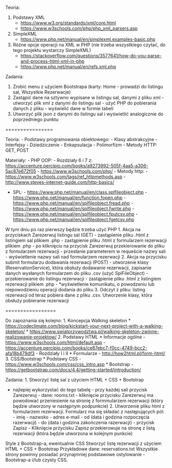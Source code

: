 Teoria: 
1. Podstawy XML 
   * https://www.w3.org/standards/xml/core.html 
   * https://www.w3schools.com/php/php_xml_parsers.asp 
2. SimpleXML 
   * https://www.php.net/manual/en/simplexml.examples-basic.php 
3. Różne opcje operacji na XML w PHP (nie trzeba wszystkiego czytać, do tego projektu wystarczy SimpleXML) 
   * https://stackoverflow.com/questions/3577641/how-do-you-parse-and-process-html-xml-in-php 
   * https://www.php.net/manual/en/refs.xml.php

Zadania: 
1. Zrobić menu z użyciem Bootstrapa (karty: Home - prowadzi do listingu sal, Wszystkie Rezerwacje) 
2. Zastąpić dane na sztywno wypisane w listingu sal, danymi z pliku xml - utworzyć plik xml z danymi do listingu sal - użyć PHP do pobierania danych z pliku - wyświelić dane w formie tabeli 
3. Utworzyć plik json z danymi do listingu sal i wyświetlić analogicznie do poprzedniego punktu

================

Teoria: - Podstawy programowania obiektowego: - Klasy abstrakcyjne - Interfejsy - Dziedziczenie - Enkapsulacja - Polimorfizm - Metody HTTP: GET, POST

Materiały: - PHP OOP: - Rozdziały 6 i 7 z: https://accenture.percipio.com/books/a9273992-505f-4aa5-a306-5ac87e672f05 - https://www.w3schools.com/php/ - Metody http: - https://www.w3schools.com/tags/ref_httpmethods.asp - http://www.steves-internet-guide.com/http-basics/
- SPL: - https://www.php.net/manual/en/class.splfileobject.php - https://www.php.net/manual/en/function.fopen.php - https://www.php.net/manual/en/splfileobject.fread.php - https://www.php.net/manual/en/splfileobject.fwrite.php - https://www.php.net/manual/en/splfileobject.fputcsv.php - https://www.php.net/manual/en/splfileobject.fgetcsv.php

W tym dniu po raz pierwszy będzie trzeba użyć PHP 1. Akcja na przyciskach Zarezerwuj listingu sal (GET) - zastąpienie pliku .html z listingiem sal plikiem .php - zastąpienie pliku .html z formularzem rezerwacji plikiem .php - po kliknięciu na przycisk Zarezerwuj przekierowanie do pliku z formularzem rezerwacji - przesłanie parameterem w requeście nazwy sali - wyświetlenie nazwy sali nad formularzem rezerwacji 2. Akcja na przycisku submit formularzu dodawania rezerwacji (POST) - utworzenie klasy (ReservationService), która obsłuży dodawanie rezerwacji, zapisanie danych wysłanych formularzem do pliku .csv (użyć SplFileObject) - przekierowanie do listingu rezerwacji - zastąpienie pliku .html z listingiem rezerwacji plikiem .php - *wyświetlenie komunikatu, o powodzeniu lub niepowodzieniu operacji dodania do pliku 3. Odczyt z pliku: listing rezerwacji od teraz pobiera dane z pliku .csv. Utworzenie klasy, która obsłuży pobieranie rezerwacji

=================

Do zapoznania się kolejno: 1. Koncepcja Walking skeleton * https://codeclimate.com/blog/kickstart-your-next-project-with-a-walking-skeleton/ * https://www.swiatprzywodztwa.pl/walking-skeleton-zwinne-realizowanie-projektow/ 2. Podstawy HTML * Informacje ogólne - https://www.w3schools.com/html/default.asp - https://accenture.percipio.com/books/ce87ebc7-f0cc-4749-bcc2-afa18b479df3 - Rozdziały I i II * Formularze - http://how2html.pl/form-html/ 3. CSS/Bootstrap * Podstawy CSS - https://www.w3schools.com/css/css_intro.asp * Bootstrap - https://getbootstrap.com/docs/4.4/getting-started/introduction/

Zadania: 1. Stworzyć listę sal z użyciem HTML + CSS + Bootstrap
- najlepiej wykorzystać do tego tabelę - przy każdej sali przycisk Zarezerwuj - dane: rooms.txt - kliknięcie przycisku Zarezerwuj ma powodować przeniesienie na stronię z formmularzem rezerwacji (który będzie utworzony w następnym podpunkcie) 2. Utworzenie pliku html z formularzem rezerwacji. Formularz ma się składać z następujących pól: - imię - nazwsko - adres e-mail - od (data i godzina rozpoczęcia razerwacji) - do (data i godzina zakończenia razerwacji) - przycisk Zapisz - Kliknięcie przycisku Zapisz przekierowuje na stronę z listą rezerwacji (która będzie utworzona w kolejnym punkcie)

Style z Bootstrap-a, ewentualnie CSS
Stworzyć listę rezerwacji z użyciem HTML + CSS + Bootstrap
Przykładowe dane: reservations.txt
Wszystkie strony powinny posiadać przynajmniej podstawowe ostylowanie - Bootstrap-a i/lub czysty CSS.